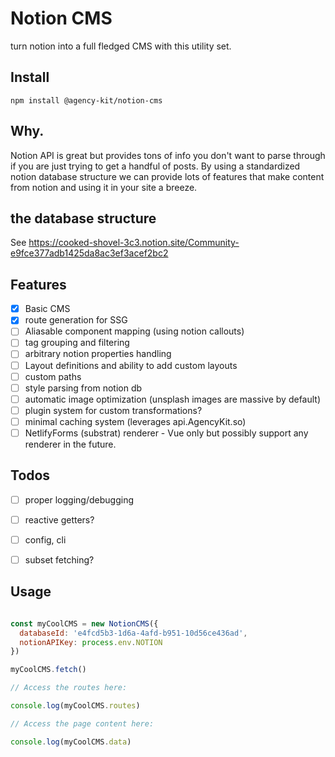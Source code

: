 # Notion CMS

turn notion into a full fledged CMS with this utility set.

## Install

``` npm install @agency-kit/notion-cms ```

## Why.

Notion API is great but provides tons of info you don't want to parse through if you are just trying to get a handful of posts. By using a standardized notion database structure we can provide lots of features that make content from notion and using it in your site a breeze.

## the database structure 

See https://cooked-shovel-3c3.notion.site/Community-e9fce377adb1425da8ac3ef3acef2bc2

## Features 

- [x] Basic CMS
- [x] route generation for SSG
- [ ] Aliasable component mapping (using notion callouts)
- [ ] tag grouping and filtering
- [ ] arbitrary notion properties handling
- [ ] Layout definitions and ability to add custom layouts
- [ ] custom paths
- [ ] style parsing from notion db
- [ ] automatic image optimization (unsplash images are massive by default)
- [ ] plugin system for custom transformations?
- [ ] minimal caching system (leverages api.AgencyKit.so)
- [ ] NetlifyForms (substrat) renderer - Vue only but possibly support any renderer in the future.

 ## Todos
- [ ] proper logging/debugging
- [ ] reactive getters?
- [ ] config, cli
- [ ] subset fetching?


## Usage

```javascript

const myCoolCMS = new NotionCMS({
  databaseId: 'e4fcd5b3-1d6a-4afd-b951-10d56ce436ad',
  notionAPIKey: process.env.NOTION
})

myCoolCMS.fetch()

// Access the routes here:

console.log(myCoolCMS.routes)

// Access the page content here:

console.log(myCoolCMS.data)

```